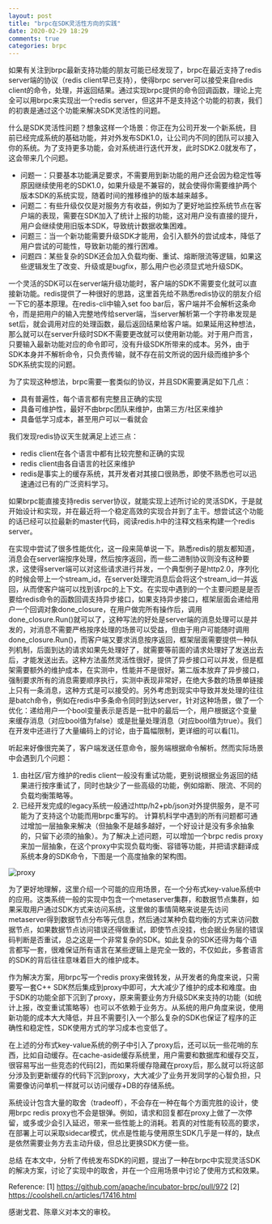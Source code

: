 ```yaml
---
layout: post
title: "brpc在SDK灵活性方向的实践"
date: 2020-02-29 18:29
comments: true
categories: brpc
---
```


如果有关注到brpc最新支持功能的朋友可能已经发现了，brpc在最近支持了redis server端的协议（redis client早已支持），使得brpc server可以接受来自redis client的命令，处理，并返回结果。通过实现brpc提供的命令回调函数，理论上完全可以用brpc来实现出一个redis server，但这并不是支持这个功能的初衷，我们的初衷是通过这个功能来解决SDK灵活性的问题。

什么是SDK灵活性问题？想象这样一个场景：你正在为公司开发一个新系统，目前已经完成系统的基础功能，并对外发布SDK1.0，让公司内不同的团队可以接入你的系统。为了支持更多功能，会对系统进行迭代开发，此时SDK2.0就发布了，这会带来几个问题。

* 问题一：只要基本功能满足要求，不需要用到新功能的用户还会因为稳定性等原因继续使用老的SDK1.0，如果升级是不兼容的，就会使得你需要维护两个版本SDK的系统实现，随着时间的推移维护的版本越来越多。
* 问题二：有些升级仅仅是对服务方有收益，例如为了更好地监控系统节点在客户端的表现，需要在SDK加入了统计上报的功能，这对用户没有直接的提升，用户会继续使用旧版本SDK，导致统计数据收集困难。
* 问题三：当一个新功能需要升级SDK才能用，会引入额外的尝试成本，降低了用户尝试的可能性，导致新功能的推行困难。
* 问题四：某些复杂的SDK还会加入负载均衡、重试、熔断限流等逻辑，如果这些逻辑发生了改变、升级或是bugfix，那么用户也必须显式地升级SDK。

一个灵活的SDK可以在server端升级功能时，客户端的SDK不需要变化就可以直接新功能。redis提供了一种很好的思路，这里首先给不熟悉redis协议的朋友介绍一下它的基本原理。在redis-cli中输入set foo bar后，客户端并不会解析这条命令，而是把用户的输入完整地传给server端，当server解析第一个字符串发现是set后，就会调用对应的处理函数，最后返回结果给客户端。如果延用这种想法，那么就可以在server升级时SDK不需要更改就可以使用新功能。对于用户而言，只要输入最新功能对应的命令即可，没有升级SDK所带来的成本。另外，由于SDK本身并不解析命令，只负责传输，就不存在前文所说的因升级而维护多个SDK系统实现的问题。

为了实现这种想法，brpc需要一套类似的协议，并且SDK需要满足如下几点：

* 具有普遍性，每个语言都有完整且正确的实现
* 具备可维护性，最好不由brpc团队来维护，由第三方/社区来维护
* 具备低学习成本，甚至用户可以一看就会

我们发现redis协议天生就满足上述三点：

* redis client在各个语言中都有比较完整和正确的实现
* redis client由各自语言的社区来维护
* redis是事实上的缓存系统，其开发者对其接口很熟悉，即使不熟悉也可以迅速通过已有的广泛资料学习。

如果brpc能直接支持redis server协议，就能实现上述所讨论的灵活SDK，于是就开始设计和实现，并在最近将一个稳定高效的实现合并到了主干。想尝试这个功能的话已经可以拉最新的master代码，阅读redis.h中的注释文档来构建一个redis server。

在实现中尝试了很多性能优化，这一段来简单说一下。熟悉redis的朋友都知道，消息会在server端按序处理，然后按序返回，而一些二进制协议则没有这种要求，这使得server端可以对这些请求进行并发，一个典型例子是http2.0，序列化的时候会带上一个stream_id，在server处理完消息后会将这个stream_id一并返回，从而使客户端可以找到该rpc的上下文。在实现中遇到的一个主要问题是是否要给redis命令的函数回调支持异步接口，如果支持异步接口，框架层面会递给用户一个回调对象done_closure，在用户做完所有操作后，调用done_closure.Run()就可以了，这种写法的好处是server端的消息处理可以是并发的，对消息不需要严格按序处理的场景可以受益，但由于用户可能随时调用done_closure.Run()，而客户端又要求消息按序返回，框架层面需要提供一种队列机制，后面到达的请求如果先处理好了，就需要等前面的请求处理好了发送出去后，才能发送出去。这种方法虽然灵活性很好，提供了异步接口可以并发，但是框架需要额外的维护成本，在实测中，性能并不是很好。第二版本放弃了异步接口，强制要求所有的消息需要顺序执行，实测中表现非常好，在绝大多数的场景单链接上只有一条消息，这种方式是可以接受的。另外考虑到现实中导致并发处理的往往是batch命令，例如在redis中多条命令同时到达server，针对这种场景，做了一个优化：递给用户一个bool变量表示是否是一批中的最后一个，用户根据这个变量来缓存消息（对应bool值为false）或是批量处理消息（对应bool值为true）。我们在开发中还进行了大量编码上的讨论，由于篇幅限制，更详细的可以看[1]。

听起来好像很完美了，客户端发送任意命令，服务端根据命令解析。然而实际场景中会遇到几个问题：

1. 由社区/官方维护的redis client一般没有重试功能，更别说根据业务返回的结果进行按序重试了，同时也缺少了一些高级的功能，例如熔断、限流、不同的负载均衡策略等。
2. 已经开发完成的legacy系统一般通过http/h2+pb/json对外提供服务，是不可能为了支持这个功能而用brpc重写的。
计算机科学中遇到的所有问题都可通过增加一层抽象来解决（但抽象不是越多越好，一个好设计是没有多余抽象的，只留下必须的抽象）。为了解决上述问题，可以增加一个brpc redis proxy来加一层抽象，在这个proxy中实现负载均衡、容错等功能，并把请求翻译成系统本身的SDK命令，下图是一个高度抽象的架构图。

![proxy](/images/proxy.png)

为了更好地理解，这里介绍一个可能的应用场景，在一个分布式key-value系统中的应用。这类系统一般的实现中包含一个metaserver集群，和数据节点集群，如果采取用户通过SDK方式来访问系统，这里做的事情简略来说是先访问metaserver得到数据节点分布等元信息，然后通过某种负载均衡的方式来访问数据节点，如果数据节点访问错误还得做重试，即使节点没挂，也会据业务层的错误码判断是否重试，总之这是一个非常复杂的SDK。如此复杂的SDK还得为每个语言都写一套，很难保证所有语言在某些逻辑上是完全一致的，不仅如此，多套语言的SDK的背后往往意味着巨大的维护成本。

作为解决方案，用brpc写一个redis proxy来做转发，从开发者的角度来说，只需要写一套C++ SDK然后集成到proxy中即可，大大减少了维护的成本和难度。由于SDK的功能全部下沉到了proxy，原来需要业务方升级SDK来支持的功能（如统计上报，改变重试策略等）也可以不依赖于业务方。从系统的用户角度来说，使用新功能的成本大大降低，并且不需要引入一个那么复杂的SDK也保证了程序的正确性和稳定性，SDK使用方式的学习成本也变低了。

在上述的分布式key-value系统的例子中引入了proxy后，还可以玩一些花哨的东西，比如自动缓存。在cache-aside缓存系统里，用户需要和数据库和缓存交互，很容易写出一些竞态的代码[2]，而如果将缓存隐藏在proxy后，那么就可以将这部分涉及到更新缓存的代码下沉到proxy，大大减少了业务开发同学的心智负担，只需要像访问单机一样就可以访问缓存+DB的存储系统。

系统设计包含大量的取舍（tradeoff），不会存在一种在每个方面完胜的设计，使用brpc redis proxy也不会是银弹。例如，请求和回复都在proxy上做了一次停留，或多或少会引入延迟，带来一些性能上的消耗。若真的对性能有较高的要求，在部署上可以采取sidecar模式，优点是性能与使用原生SDK几乎是一样的，缺点是依然需要业务方去主动升级，但总比更换SDK方便一些。

总结
在本文中，分析了传统发布SDK的问题，提出了一种在brpc中实现灵活SDK的解决方案，讨论了实现中的取舍，并在一个应用场景中讨论了使用方式和效果。

Reference:
[1] https://github.com/apache/incubator-brpc/pull/972
[2] https://coolshell.cn/articles/17416.html

感谢戈君、陈章义对本文的审校。
